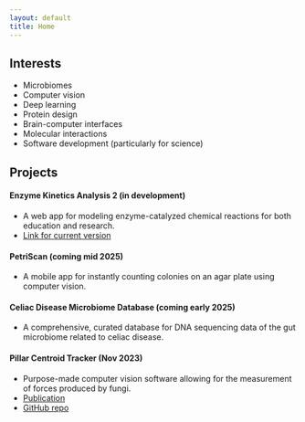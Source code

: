 ```yaml
---
layout: default
title: Home
---
```


## Interests
- Microbiomes
- Computer vision
- Deep learning
- Protein design
- Brain-computer interfaces
- Molecular interactions
- Software development (particularly for science)

## Projects
#### Enzyme Kinetics Analysis 2 (in development)
  - A web app for modeling enzyme-catalyzed chemical reactions for both education and research.
  - [Link for current version](https://enzyme-kinetics.shinyapps.io/enzkinet_webpage/)

#### PetriScan (coming mid 2025)
  - A mobile app for instantly counting colonies on an agar plate using computer vision.

#### Celiac Disease Microbiome Database (coming early 2025)
  - A comprehensive, curated database for DNA sequencing data of the gut microbiome related to celiac disease.

#### Pillar Centroid Tracker (Nov 2023)
  - Purpose-made computer vision software allowing for the measurement of forces produced by fungi.
  - [Publication](https://ieeexplore.ieee.org/document/10344304)
  - [GitHub repo](https://github.com/HaigBishop/pillar-centroid-tracker)
